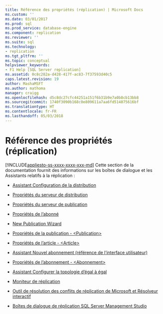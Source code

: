 ```yaml
---
title: Référence des propriétés (réplication) | Microsoft Docs
ms.custom: ''
ms.date: 03/01/2017
ms.prod: sql
ms.prod_service: database-engine
ms.component: replication
ms.reviewer: ''
ms.suite: sql
ms.technology:
- replication
ms.tgt_pltfrm: ''
ms.topic: conceptual
helpviewer_keywords:
- F1 Help [SQL Server replication]
ms.assetid: 0c8c282a-d428-417f-ac83-7f37593d40c5
caps.latest.revision: 19
author: MashaMSFT
ms.author: mathoma
manager: craigg
ms.openlocfilehash: d5c8dc27cfc44251a151f6b31b9e7a0b8cb13bb8
ms.sourcegitcommit: 1740f3090b168c0e809611a7aa6fd514075616bf
ms.translationtype: HT
ms.contentlocale: fr-FR
ms.lasthandoff: 05/03/2018
---
```

# <a name="properties-reference-replication"></a>Référence des propriétés (réplication)
[!INCLUDE[appliesto-ss-xxxx-xxxx-xxx-md](../../includes/appliesto-ss-xxxx-xxxx-xxx-md.md)]
  Cette section de la documentation fournit des informations sur les boîtes de dialogue et les Assistants relatifs à la réplication :  
  
-   [Assistant Configuration de la distribution](../../relational-databases/replication/configure-distribution-wizard.md)  
  
-   [Propriétés du serveur de distribution](../../relational-databases/replication/distributor-properties.md)  
  
-   [Propriétés du serveur de publication](../../relational-databases/replication/publisher-properties.md)  
  
-   [Propriétés de l’abonné](../../relational-databases/replication/subscriber-properties.md)  
  
-   [New Publication Wizard](../../relational-databases/replication/new-publication-wizard.md)  
  
-   [Propriétés de la publication  - &#60;Publication&#62;](../../relational-databases/replication/publication-properties-publication.md)  
  
-   [Propriétés de l’article - &#60;Article&#62;](../../relational-databases/replication/article-properties-article.md)  
  
-   [Assistant Nouvel abonnement &#40;référence de l’interface utilisateur&#41;](../../relational-databases/replication/new-subscription-wizard-ui-reference.md)  
  
-   [Propriétés de l’abonnement - &#60;Abonnement&#62;](../../relational-databases/replication/subscription-properties-subscription.md)  
  
-   [Assistant Configurer la topologie d’égal à égal](../../relational-databases/replication/configure-peer-to-peer-topology-wizard.md)  
  
-   [Moniteur de réplication](../../relational-databases/replication/replication-monitor.md)  
  
-   [Outil de résolution des conflits de réplication de Microsoft et Résolveur interactif](../../relational-databases/replication/microsoft-replication-conflict-viewer-and-interactive-resolver.md)  
  
-   [Boîtes de dialogue de réplication SQL Server Management Studio](../../relational-databases/replication/sql-server-management-studio-replication-dialog-boxes.md)  
  
  
